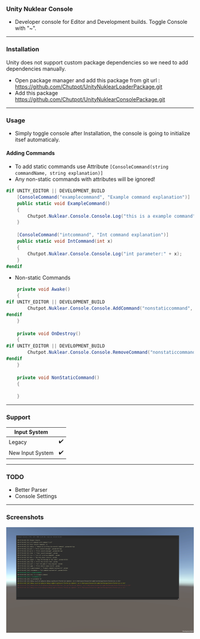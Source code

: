 ### Unity Nuklear Console

- Developer console for Editor and Development builds. Toggle Console with "~".

-------

### Installation
Unity does not support custom package dependencies so we need to add dependencies manually.
- Open package manager and add this package from git url : https://github.com/Chutpot/UnityNuklearLoaderPackage.git
- Add this package https://github.com/Chutpot/UnityNuklearConsolePackage.git
-------

### Usage
- Simply toggle console after Installation, the console is going to initialize itsef automaticaly.
#### Adding Commands
- To add static commands use  Attribute ```[ConsoleCommand(string commandName, string explanation)]```
- Any non-static commands with attributes will be ignored!
```c# 
#if UNITY_EDITOR || DEVELOPMENT_BUILD
    [ConsoleCommand("examplecommand", "Example command explanation")]
    public static void ExampleCommand()
    {
        Chutpot.Nuklear.Console.Console.Log("this is a example command");
    }

    [ConsoleCommand("intcommand", "Int command explanation")]
    public static void IntCommand(int x)
    {
        Chutpot.Nuklear.Console.Console.Log("int parameter:" + x);
    }
#endif
```
- Non-static Commands
```c#
    private void Awake()
    {
#if UNITY_EDITOR || DEVELOPMENT_BUILD
        Chutpot.Nuklear.Console.Console.AddCommand("nonstaticcommand", NonStaticCommand);
#endif
    }

    private void OnDestroy()
    {
#if UNITY_EDITOR || DEVELOPMENT_BUILD
        Chutpot.Nuklear.Console.Console.RemoveCommand("nonstaticcommand");
#endif        
    }

    private void NonStaticCommand() 
    {
    
    }
```
-------

### Support

| Input System                        |                    |
| -----------------                   | ------------------ |
| Legacy                              | :heavy_check_mark: |
| New Input System                    | :heavy_check_mark: |

-------
### TODO
- Better Parser
- Console Settings
-------
### Screenshots
![Screenshot](.github/images/console_image.png)